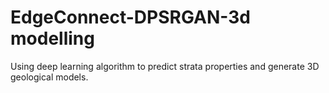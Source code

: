 # EdgeConnect-DPSRGAN-3d modelling
Using deep learning algorithm to predict strata properties and generate 3D geological models.
